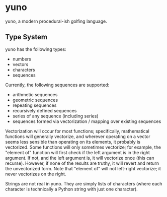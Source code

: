 # yuno
yuno, a modern procedural-ish golfing language.

## Type System

yuno has the following types:

- numbers
- vectors
- characters
- sequences

Currently, the following sequences are supported:

- arithmetic sequences
- geometric sequences
- repeating sequences
- recursively defined sequences
- series of any sequence (including series)
- sequences formed via vectorization / mapping over existing sequences

Vectorization will occur for most functions; specifically, mathematical functions will generally vectorize, and wherever operating on a vector seems less sensible than operating on its elements, it probably is vectorized. Some functions will only sometimes vectorize; for example, the "element of" function will first check if the left argument is in the right argument. If not, and the left argument is, it will vectorize once (this can recurse). However, if none of the results are truthy, it will revert and return the unvectorized form. Note that "element of" will not left-right vectorize; it never vectorizes on the right.

Strings are not real in yuno. They are simply lists of characters (where each character is technically a Python string with just one character).
